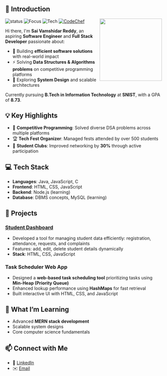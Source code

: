 ## 👋 Introduction


<!--https://user-images.githubusercontent.com/5713670/87202985-820dcb80-c2b6-11ea-9f56-7ec461c497c3.gif-->
<img align='right' src='https://octodex.github.com/images/hula_loop_octodex03.gif' width='200'>



![status](https://img.shields.io/badge/status-learning-brightgreen)
![Focus](https://img.shields.io/badge/focus-FullStack-blue)
![Tech](https://img.shields.io/badge/tech-MERN-orange)
[![CodeChef](https://img.shields.io/badge/CodeChef-5B4638?style=flat&logo=codechef&logoColor=white)](https://www.codechef.com/users/saivamshidar)


Hi there, I'm **Sai Vamshidar Reddy**, an aspiring **Software Engineer** and **Full Stack Developer** passionate about:

- 🔭 Building **efficient software solutions** with real-world impact  
- ⚡ Solving **Data Structures & Algorithms problems** on competitive programming platforms  
- 🌱 Exploring **System Design** and scalable architectures

Currently pursuing **B.Tech in Information Technology** at **SNIST**, with a GPA of **8.73**.

## 💡 Key Highlights

- 🎯 **Competitive Programming**: Solved diverse DSA problems across multiple platforms  
- 🏆 **Tech Fest Organizer**: Managed fests attended by over 500 students  
- 🤝 **Student Clubs**: Improved networking by **30%** through active participation

## 💻 Tech Stack

- **Languages**: Java, JavaScript, C  
- **Frontend**: HTML, CSS, JavaScript  
- **Backend**: Node.js (learning)  
- **Database**: DBMS concepts, MySQL (learning)

## 🚀 Projects

### [Student Dashboard](https://student-dashboard-vd9s.onrender.com/dashboard/)
- Developed a tool for managing student data efficiently: registration, attendance, requests, and complaints  
- Features: add, edit, delete student details dynamically  
- **Stack**: HTML, CSS, JavaScript

### Task Scheduler Web App
- Designed a **web-based task scheduling tool** prioritizing tasks using **Min-Heap (Priority Queue)**  
- Enhanced lookup performance using **HashMaps** for fast retrieval  
- Built interactive UI with HTML, CSS, and JavaScript

## 🌱 What I’m Learning

- Advanced **MERN stack development**  
- Scalable system designs  
- Core computer science fundamentals

## 📫 Connect with Me

- 💼 [LinkedIn](https://www.linkedin.com/in/sai-vamshidar-reddy-825388316)  
- ✉️ [Email](mailto:vamshidharreddy045@gmail.com)

